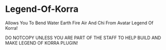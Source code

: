 Legend-Of-Korra
===============

Allows You To Bend Water Earth Fire Air And Chi From Avatar Legend Of Korra!




DO NOTCOPY UNLESS YOU ARE PART OF THE STAFF TO HELP BUILD AND MAKE LEGEND OF KORRA PLUGIN!
